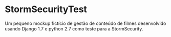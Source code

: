 # StormSecurityTest
Um pequeno mockup fictício de gestão de conteúdo de filmes desenvolvido usando Django 1.7 e python 2.7 como teste para a StormSecurity.

